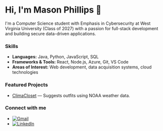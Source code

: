 # Hi, I'm Mason Phillips 👋

I'm a Computer Science student with Emphasis in Cybersecurity at West Virginia University (Class of 2027) with a passion for full-stack development and building secure data-driven applications.

### Skills
- **Languages:** Java, Python, JavaScript, SQL
- **Frameworks & Tools:** React, Node.js, Azure, Git, VS Code
- **Areas of Interest:** Web development, data acquisition systems, cloud technologies

### Featured Projects
- [ClimaCloset](https://github.com/WVU-CS330-2024-08-Group02/ClimaCloset) — Suggests outfits using NOAA weather data.

### Connect with me
- [![Gmail](https://img.icons8.com/color/48/000000/gmail-new.png)](mailto:yourname@gmail.com)
- [![LinkedIn](https://img.shields.io/badge/-%20?style=flat&logo=linkedin&logoColor=white&color=0A66C2)](https://www.linkedin.com/in/mp4dev)